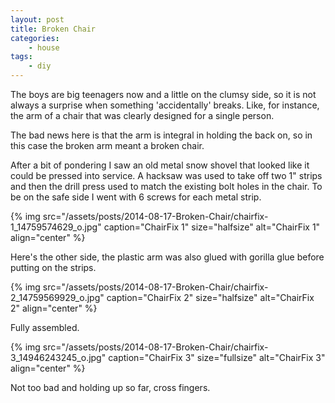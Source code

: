 ```yaml
---
layout: post
title: Broken Chair
categories:
    - house
tags:
    - diy
---
```


The boys are big teenagers now and a little on the clumsy side, so it is not always a surprise when something 'accidentally' breaks. Like, for instance, the arm of a chair that was clearly designed for a single person.

The bad news here is that the arm is integral in holding the back on, so in this case the broken arm meant a broken chair.

After a bit of pondering I saw an old metal snow shovel that looked like it could be pressed into service. A hacksaw was used to take off two 1" strips and then the drill press used to match the existing bolt holes in the chair. To be on the safe side I went with 6 screws for each metal strip.

{% img src="/assets/posts/2014-08-17-Broken-Chair/chairfix-1_14759574629_o.jpg" caption="ChairFix 1" size="halfsize" alt="ChairFix 1" align="center" %}

Here's the other side, the plastic arm was also glued with gorilla glue before putting on the strips.

{% img src="/assets/posts/2014-08-17-Broken-Chair/chairfix-2_14759569929_o.jpg" caption="ChairFix 2" size="halfsize" alt="ChairFix 2" align="center" %}

Fully assembled.

{% img src="/assets/posts/2014-08-17-Broken-Chair/chairfix-3_14946243245_o.jpg" caption="ChairFix 3" size="fullsize" alt="ChairFix 3" align="center" %}

Not too bad and holding up so far, cross fingers.